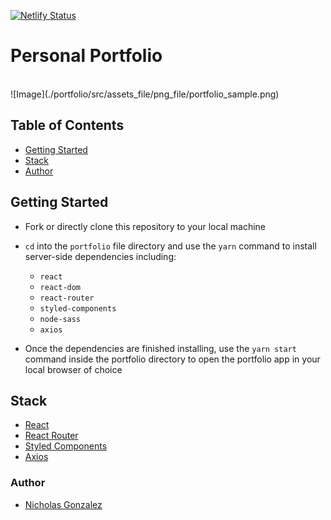 [![Netlify Status](https://api.netlify.com/api/v1/badges/3b9c9e4e-93e4-4879-8123-a2ccd4d1f766/deploy-status)](https://app.netlify.com/sites/nicholas-gonzalez/deploys)
#

# Personal Portfolio 

<br>
![Image](./portfolio/src/assets_file/png_file/portfolio_sample.png)
<br>

## Table of Contents

- [Getting Started](#getting-started)
- [Stack](#stack)
- [Author](#author)  

## Getting Started 

- Fork or directly clone this repository to your local machine
- `cd` into the `portfolio` file directory and use the `yarn` command to install server-side dependencies including:
  - `react`
  - `react-dom`
  - `react-router`
  - `styled-components`
  - `node-sass`
  - `axios`

- Once the dependencies are finished installing, use the `yarn start` command inside the portfolio directory to open the portfolio app in your local browser of choice

## Stack

- [React](https://reactjs.org/)
- [React Router](https://github.com/ReactTraining/react-router)
- [Styled Components](https://www.styled-components.com/)
- [Axios](https://www.npmjs.com/package/axios)

### Author 

- [Nicholas Gonzalez](https://github.com/NickGonzalez04)